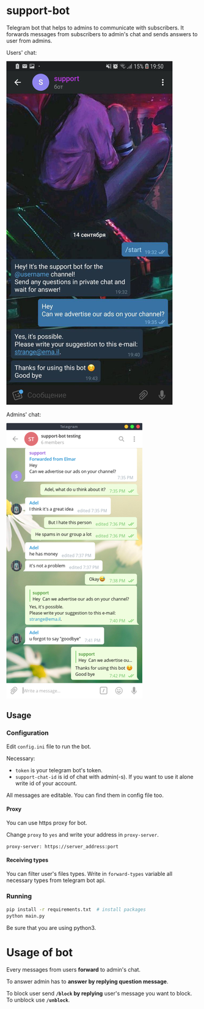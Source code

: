 # support-bot
Telegram bot that helps to admins to communicate with subscribers.
It forwards messages from subscribers to admin's chat and sends answers to user from admins.

Users' chat:

![Users' view](img/user_view.png)

Admins' chat:

![Admins' view](img/admin_view.png)

## Usage

### Configuration

Edit `config.ini` file to run the bot.

Necessary:
  * `token` is your telegram bot's token.
  * `support-chat-id` is id of chat with admin(-s). If you want to use it alone write id of your account.

All messages are editable.
You can find them in config file too.

#### Proxy

You can use https proxy for bot.

Change `proxy` to `yes` and write your address in `proxy-server`.
```
proxy-server: https://server_address:port
```

#### Receiving types

You can filter user's files types.
Write in `forward-types` variable all necessary types from telegram bot api.

### Running

```bash
pip install -r requirements.txt  # install packages
python main.py
```
Be sure that you are using python3.

# Usage of bot

Every messages from users **forward** to admin's chat.

To answer admin has to **answer by replying question message**.

To block user send **`/block` by replying** user's message you want to block.
To unblock use **`/unblock`**.
